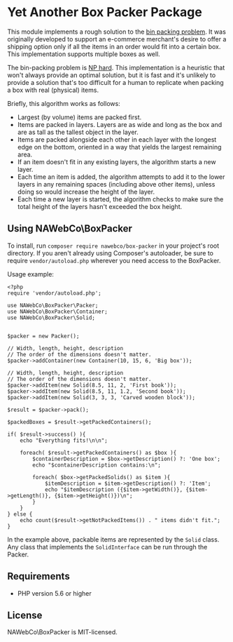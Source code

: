 # Yet Another Box Packer Package

This module implements a rough solution to the [bin packing problem](https://en.wikipedia.org/wiki/Bin_packing_problem).
It was originally developed to support an e-commerce merchant's desire to offer a shipping option only if all the items
in an order would fit into a certain box. This implementation supports multiple boxes as well.

The bin-packing problem is [NP hard](https://en.wikipedia.org/wiki/NP-hardness). This implementation is a heuristic 
that won't always provide an optimal solution, but it is fast and it's unlikely to provide a solution that's too
difficult for a human to replicate when packing a box with real (physical) items.

Briefly, this algorithm works as follows:

* Largest (by volume) items are packed first.
* Items are packed in layers. Layers are as wide and long as the box and are as tall as the tallest object in the layer.
* Items are packed alongside each other in each layer with the longest edge on the bottom, oriented in a way 
that yields the largest remaining area.
* If an item doesn't fit in any existing layers, the algorithm starts a new layer.
* Each time an item is added, the algorithm attempts to add it to the lower layers in any remaining spaces (including 
above other items), unless doing so would increase the height of the layer.
* Each time a new layer is started, the algorithm checks to make sure the total height of the layers hasn't exceeded the 
box height.

## Using NAWebCo\BoxPacker
To install, run ```composer require nawebco/box-packer``` in your project's root directory. If you aren't already using
Composer's autoloader, be sure to require `vendor/autoload.php` wherever you need access to the BoxPacker.

Usage example:
```$xslt
<?php
require 'vendor/autoload.php';

use NAWebCo\BoxPacker\Packer;
use NAWebCo\BoxPacker\Container;
use NAWebCo\BoxPacker\Solid;


$packer = new Packer();

// Width, length, height, description
// The order of the dimensions doesn't matter.
$packer->addContainer(new Container(10, 15, 6, 'Big box'));

// Width, length, height, description
// The order of the dimensions doesn't matter.
$packer->addItem(new Solid(8.5, 11, 2, 'First book'));
$packer->addItem(new Solid(8.5, 11, 1.2, 'Second book'));
$packer->addItem(new Solid(3, 3, 3, 'Carved wooden block'));

$result = $packer->pack();

$packedBoxes = $result->getPackedContainers();

if( $result->success() ){
    echo "Everything fits!\n\n";

    foreach( $result->getPackedContainers() as $box ){
        $containerDescription = $box->getDescription() ?: 'One box';
        echo "$containerDescription contains:\n";

        foreach( $box->getPackedSolids() as $item ){
            $itemDescription = $item->getDescription() ?: 'Item';
            echo "$itemDescription ({$item->getWidth()}, {$item->getLength()}, {$item->getHeight()})\n";
        }
    }
} else {
    echo count($result->getNotPackedItems()) . " items didn't fit.";
}
```

In the example above, packable items are represented by the `Solid` class. Any class that implements the `SolidInterface`
can be run through the Packer.

## Requirements
* PHP version 5.6 or higher

## License
NAWebCo\BoxPacker is MIT-licensed.
